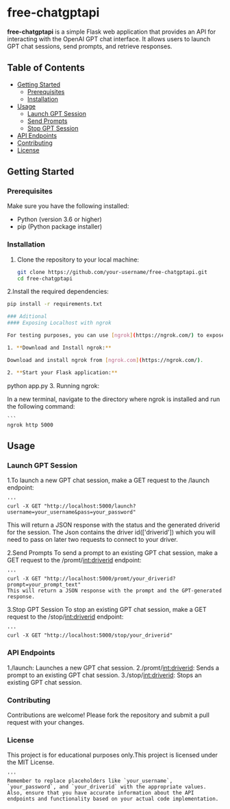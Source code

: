 # free-chatgptapi

**free-chatgptapi** is a simple Flask web application that provides an API for interacting with the OpenAI GPT chat interface. It allows users to launch GPT chat sessions, send prompts, and retrieve responses.

## Table of Contents

- [Getting Started](#getting-started)
  - [Prerequisites](#prerequisites)
  - [Installation](#installation)
- [Usage](#usage)
  - [Launch GPT Session](#launch-gpt-session)
  - [Send Prompts](#send-prompts)
  - [Stop GPT Session](#stop-gpt-session)
- [API Endpoints](#api-endpoints)
- [Contributing](#contributing)
- [License](#license)

## Getting Started

### Prerequisites

Make sure you have the following installed:

- Python (version 3.6 or higher)
- pip (Python package installer)

### Installation

1. Clone the repository to your local machine:

   ```bash
   git clone https://github.com/your-username/free-chatgptapi.git
   cd free-chatgptapi
2.Install the required dependencies:

   ```bash
   pip install -r requirements.txt

### Aditional
#### Exposing Localhost with ngrok

For testing purposes, you can use [ngrok](https://ngrok.com/) to expose your local Flask application to the internet. Follow these steps:

1. **Download and Install ngrok:**

   Download and install ngrok from [ngrok.com](https://ngrok.com/).

2. **Start your Flask application:**

   ```
   python app.py
3. Running ngrok:

In a new terminal, navigate to the directory where ngrok is installed and run the following command:

    ```
    ngrok http 5000
## Usage

### Launch GPT Session

1.To launch a new GPT chat session, make a GET request to the /launch endpoint:

    '''
    curl -X GET "http://localhost:5000/launch?username=your_username&pass=your_password"
This will return a JSON response with the status and the generated driverid for the session.
The Json contains the driver id(['driverid']) which you will need to pass on later two requests to connect to your driver.

2.Send Prompts
To send a prompt to an existing GPT chat session, make a GET request to the /promt/<int:driverid> endpoint:

    '''
    curl -X GET "http://localhost:5000/promt/your_driverid?prompt=your_prompt_text"
    This will return a JSON response with the prompt and the GPT-generated response.

3.Stop GPT Session
To stop an existing GPT chat session, make a GET request to the /stop/<int:driverid> endpoint:

    '''
    curl -X GET "http://localhost:5000/stop/your_driverid"
### API Endpoints
1./launch: Launches a new GPT chat session.
2./promt/<int:driverid>: Sends a prompt to an existing GPT chat session.
3./stop/<int:driverid>: Stops an existing GPT chat session.

### Contributing
Contributions are welcome! Please fork the repository and submit a pull request with your changes.

### License
This project is for educational purposes only.This project is licensed under the MIT License.

    '''
    Remember to replace placeholders like `your_username`, `your_password`, and `your_driverid` with the appropriate values. Also, ensure that you have accurate information about the API endpoints and functionality based on your actual code implementation.




